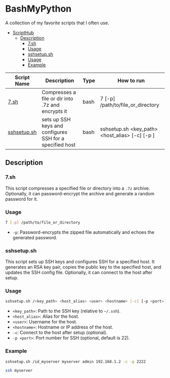 # BashMyPython

A collection of my favorite scripts that I often use.

- [ScriptHub](#scripthub)
  - [Description](#description)
    - [7.sh](#7sh)
    - [Usage](#usage)
    - [sshsetup.sh](#sshsetupsh)
    - [Usage](#usage-1)
    - [Example](#example)


| Script Name | Description | Type | How to run |
| ----------- | ----------- | ---- | ---------- |
| [7.sh](#7sh) | Compresses a file or dir into .7z and encrypts it | bash | 7 [-p] /path/to/file_or_directory |
| [sshsetup.sh](#sshsetupsh) | sets up SSH keys and configures SSH for a specified host | bash | sshsetup.sh <key_path> <host_alias> <user> <hostname> [-c] [-p <port>] |

## Description

### 7.sh
This script compresses a specified file or directory into a `.7z` archive. Optionally, it can password-encrypt the archive and generate a random password for it.

### Usage
```bash
7 [-p] /path/to/file_or_directory
```
- `-p`: Password-encrypts the zipped file automatically and echoes the generated password.

### sshsetup.sh
This script sets up SSH keys and configures SSH for a specified host. It generates an RSA key pair, copies the public key to the specified host, and updates the SSH config file. Optionally, it can connect to the host after setup.

### Usage
```bash
sshsetup.sh /<key_path> <host_alias> <user> <hostname> [-c] [-p <port>]
```
- `<key_path>`: Path to the SSH key (relative to `~/.ssh`).
- `<host_alias>`: Alias for the host.
- `<user>`: Username for the host.
- `<hostname>`: Hostname or IP address of the host.
- `-c`: Connect to the host after setup (optional).
- `-p <port>`: Port number for SSH (optional, default is 22).

### Example
```bash
sshsetup.sh /id_myserver myserver admin 192.168.1.2 -c -p 2222
```
```bash
ssh myserver
```
